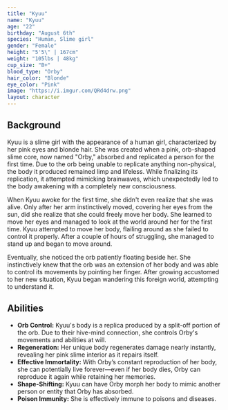 ```yaml
---
title: "Kyuu"
name: "Kyuu"
age: "22"
birthday: "August 6th"
species: "Human, Slime girl"
gender: "Female"
height: "5'5\" | 167cm"
weight: "105lbs | 48kg"
cup_size: "B+"
blood_type: "Orby"
hair_color: "Blonde"
eye_color: "Pink"
image: "https://i.imgur.com/QRd4drw.png"
layout: character
---
```


## Background

Kyuu is a slime girl with the appearance of a human girl, characterized by her pink eyes and blonde hair. She was created when a pink, orb-shaped slime core, now named "Orby," absorbed and replicated a person for the first time. Due to the orb being unable to replicate anything non-physical, the body it produced remained limp and lifeless. While finalizing its replication, it attempted mimicking brainwaves, which unexpectedly led to the body awakening with a completely new consciousness.

When Kyuu awoke for the first time, she didn't even realize that she was alive. Only after her arm instinctively moved, covering her eyes from the sun, did she realize that she could freely move her body. She learned to move her eyes and managed to look at the world around her for the first time. Kyuu attempted to move her body, flailing around as she failed to control it properly. After a couple of hours of struggling, she managed to stand up and began to move around.

Eventually, she noticed the orb patiently floating beside her. She instinctively knew that the orb was an extension of her body and was able to control its movements by pointing her finger. After growing accustomed to her new situation, Kyuu began wandering this foreign world, attempting to understand it.

## Abilities

- **Orb Control:** Kyuu's body is a replica produced by a split-off portion of the orb. Due to their hive-mind connection, she controls Orby's movements and abilities at will.
- **Regeneration:** Her unique body regenerates damage nearly instantly, revealing her pink slime interior as it repairs itself.
- **Effective Immortality:** With Orby’s constant reproduction of her body, she can potentially live forever—even if her body dies, Orby can reproduce it again while retaining her memories.
- **Shape-Shifting:** Kyuu can have Orby morph her body to mimic another person or entity that Orby has absorbed.
- **Poison Immunity:** She is effectively immune to poisons and diseases.
